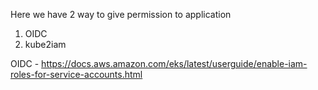 Here we have 2 way to give permission to application 
1. OIDC
2. kube2iam




OIDC - https://docs.aws.amazon.com/eks/latest/userguide/enable-iam-roles-for-service-accounts.html
